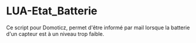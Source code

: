 # LUA-Etat_Batterie
Ce script pour Domoticz, permet d'être informé par mail lorsque la batterie d'un capteur est à un niveau trop faible.
